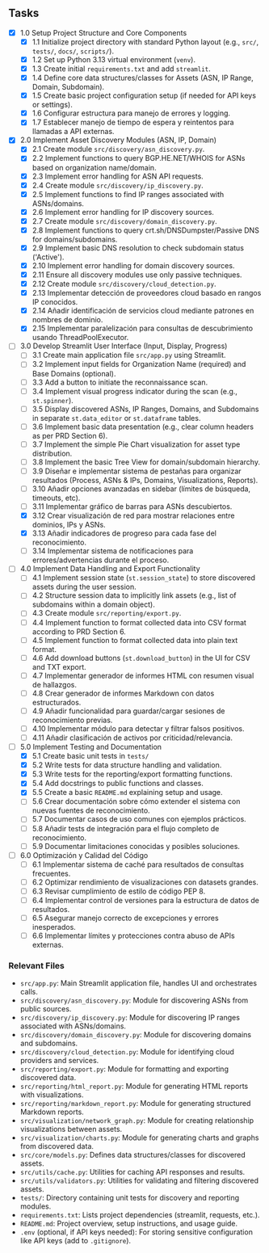 ## Tasks

- [x] 1.0 Setup Project Structure and Core Components
  - [x] 1.1 Initialize project directory with standard Python layout (e.g., `src/`, `tests/`, `docs/`, `scripts/`).
  - [x] 1.2 Set up Python 3.13 virtual environment (`venv`).
  - [x] 1.3 Create initial `requirements.txt` and add `streamlit`.
  - [x] 1.4 Define core data structures/classes for Assets (ASN, IP Range, Domain, Subdomain).
  - [x] 1.5 Create basic project configuration setup (if needed for API keys or settings).
  - [x] 1.6 Configurar estructura para manejo de errores y logging.
  - [x] 1.7 Establecer manejo de tiempo de espera y reintentos para llamadas a API externas.
- [x] 2.0 Implement Asset Discovery Modules (ASN, IP, Domain)
  - [x] 2.1 Create module `src/discovery/asn_discovery.py`.
  - [x] 2.2 Implement functions to query BGP.HE.NET/WHOIS for ASNs based on organization name/domain.
  - [x] 2.3 Implement error handling for ASN API requests.
  - [x] 2.4 Create module `src/discovery/ip_discovery.py`.
  - [x] 2.5 Implement functions to find IP ranges associated with ASNs/domains.
  - [x] 2.6 Implement error handling for IP discovery sources.
  - [x] 2.7 Create module `src/discovery/domain_discovery.py`.
  - [x] 2.8 Implement functions to query crt.sh/DNSDumpster/Passive DNS for domains/subdomains.
  - [x] 2.9 Implement basic DNS resolution to check subdomain status ('Active').
  - [x] 2.10 Implement error handling for domain discovery sources.
  - [x] 2.11 Ensure all discovery modules use only passive techniques.
  - [x] 2.12 Create module `src/discovery/cloud_detection.py`.
  - [x] 2.13 Implementar detección de proveedores cloud basado en rangos IP conocidos.
  - [x] 2.14 Añadir identificación de servicios cloud mediante patrones en nombres de dominio.
  - [x] 2.15 Implementar paralelización para consultas de descubrimiento usando ThreadPoolExecutor.
- [ ] 3.0 Develop Streamlit User Interface (Input, Display, Progress)
  - [ ] 3.1 Create main application file `src/app.py` using Streamlit.
  - [ ] 3.2 Implement input fields for Organization Name (required) and Base Domains (optional).
  - [ ] 3.3 Add a button to initiate the reconnaissance scan.
  - [ ] 3.4 Implement visual progress indicator during the scan (e.g., `st.spinner`).
  - [ ] 3.5 Display discovered ASNs, IP Ranges, Domains, and Subdomains in separate `st.data_editor` or `st.dataframe` tables.
  - [ ] 3.6 Implement basic data presentation (e.g., clear column headers as per PRD Section 6).
  - [ ] 3.7 Implement the simple Pie Chart visualization for asset type distribution.
  - [ ] 3.8 Implement the basic Tree View for domain/subdomain hierarchy.
  - [ ] 3.9 Diseñar e implementar sistema de pestañas para organizar resultados (Process, ASNs & IPs, Domains, Visualizations, Reports).
  - [ ] 3.10 Añadir opciones avanzadas en sidebar (límites de búsqueda, timeouts, etc).
  - [ ] 3.11 Implementar gráfico de barras para ASNs descubiertos.
  - [x] 3.12 Crear visualización de red para mostrar relaciones entre dominios, IPs y ASNs.
  - [x] 3.13 Añadir indicadores de progreso para cada fase del reconocimiento.
  - [ ] 3.14 Implementar sistema de notificaciones para errores/advertencias durante el proceso.
- [ ] 4.0 Implement Data Handling and Export Functionality
  - [ ] 4.1 Implement session state (`st.session_state`) to store discovered assets during the user session.
  - [ ] 4.2 Structure session data to implicitly link assets (e.g., list of subdomains within a domain object).
  - [ ] 4.3 Create module `src/reporting/export.py`.
  - [ ] 4.4 Implement function to format collected data into CSV format according to PRD Section 6.
  - [ ] 4.5 Implement function to format collected data into plain text format.
  - [ ] 4.6 Add download buttons (`st.download_button`) in the UI for CSV and TXT export.
  - [ ] 4.7 Implementar generador de informes HTML con resumen visual de hallazgos.
  - [ ] 4.8 Crear generador de informes Markdown con datos estructurados.
  - [ ] 4.9 Añadir funcionalidad para guardar/cargar sesiones de reconocimiento previas.
  - [ ] 4.10 Implementar módulo para detectar y filtrar falsos positivos.
  - [ ] 4.11 Añadir clasificación de activos por criticidad/relevancia.
- [ ] 5.0 Implement Testing and Documentation
  - [x] 5.1 Create basic unit tests in `tests/`
  - [x] 5.2 Write tests for data structure handling and validation.
  - [x] 5.3 Write tests for the reporting/export formatting functions.
  - [x] 5.4 Add docstrings to public functions and classes.
  - [x] 5.5 Create a basic `README.md` explaining setup and usage.
  - [ ] 5.6 Crear documentación sobre cómo extender el sistema con nuevas fuentes de reconocimiento.
  - [ ] 5.7 Documentar casos de uso comunes con ejemplos prácticos.
  - [ ] 5.8 Añadir tests de integración para el flujo completo de reconocimiento.
  - [ ] 5.9 Documentar limitaciones conocidas y posibles soluciones.
- [ ] 6.0 Optimización y Calidad del Código
  - [ ] 6.1 Implementar sistema de caché para resultados de consultas frecuentes.
  - [ ] 6.2 Optimizar rendimiento de visualizaciones con datasets grandes.
  - [ ] 6.3 Revisar cumplimiento de estilo de código PEP 8.
  - [ ] 6.4 Implementar control de versiones para la estructura de datos de resultados.
  - [ ] 6.5 Asegurar manejo correcto de excepciones y errores inesperados.
  - [ ] 6.6 Implementar límites y protecciones contra abuso de APIs externas.

### Relevant Files

- `src/app.py`: Main Streamlit application file, handles UI and orchestrates calls.
- `src/discovery/asn_discovery.py`: Module for discovering ASNs from public sources.
- `src/discovery/ip_discovery.py`: Module for discovering IP ranges associated with ASNs/domains.
- `src/discovery/domain_discovery.py`: Module for discovering domains and subdomains.
- `src/discovery/cloud_detection.py`: Module for identifying cloud providers and services.
- `src/reporting/export.py`: Module for formatting and exporting discovered data.
- `src/reporting/html_report.py`: Module for generating HTML reports with visualizations.
- `src/reporting/markdown_report.py`: Module for generating structured Markdown reports.
- `src/visualization/network_graph.py`: Module for creating relationship visualizations between assets.
- `src/visualization/charts.py`: Module for generating charts and graphs from discovered data.
- `src/core/models.py`: Defines data structures/classes for discovered assets.
- `src/utils/cache.py`: Utilities for caching API responses and results.
- `src/utils/validators.py`: Utilities for validating and filtering discovered assets.
- `tests/`: Directory containing unit tests for discovery and reporting modules.
- `requirements.txt`: Lists project dependencies (streamlit, requests, etc.).
- `README.md`: Project overview, setup instructions, and usage guide.
- `.env` (optional, if API keys needed): For storing sensitive configuration like API keys (add to `.gitignore`).